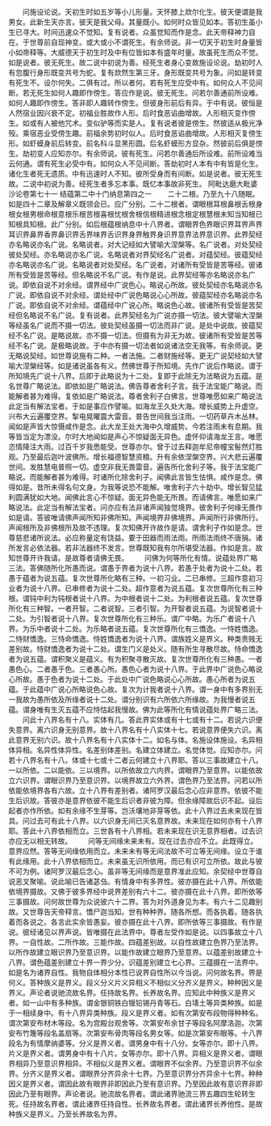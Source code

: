 <!-- { "loadSidebar": true } -->
　　问施设论说。天初生时如五岁等小儿形量。天怀膝上欻尔化生。彼天便谓是我男女。此新生天亦言。彼天是我父母。其量既小。如何时众皆见如本。答初生虽小生已寻大。时间迅速众不觉知。复有说者。众虽觉知而作是念。此天帝释神力自在。于世尊前自现神变。或大或小不谓死生。有余师说。非一切天于初生时身量皆小如帝释等。大威德天于初生时及中有位皆如本有盛年时量。故虽死生而众不觉。如是说者。彼无死生。故二说中初说为善。经死生者身心变故施设论说。劫初时人有忽腹行身形既变共号为蛇。复有欻然生第三牙。身形既变共号为象。问如是转变有死生不。设尔何失。二俱有过。所以者何。若有死生应受中有。如何众人不见间断。若无死生如何人趣即作傍生。答应作是说。彼无死生。问若尔善通前所设难。如何人趣即作傍生。答非即人趣转作傍生。但彼身形前后有异。于中有说。彼恒是人然宿业因兴衰不定。初福业胜故作人形。后时食恶谄曲增故。人形相灭变作傍生。如或有人被他咒术。变似驴等而实是人。复有说者彼是傍生。然彼适从极光净殁。乘宿恶业受傍生趣。前福余势初时似人。后时食恶谄曲增故。人形相灭复傍生形。如虾蟆身前后转变。前名科斗显黑形圆。后名虾蟆形方显杂。然彼前后俱是傍生。劫初变人应知亦尔。有余师说。彼有死生。问若尔善通后所设难。前所设难当云何通。谓有死生必受中有。如何众人不见间断。答劫初时人本有中有皆是化生。诸化生者死无遗质。中有迅速时人不知。彼所受身而有间断。如是说者。彼无死生故。二说中初说为善。经死生者多忘本事。既忆本事故非死生。
阿毗达磨大毗婆沙论卷第七十一
结蕴第二中十门纳息第四之一
　　二十二根。乃至九十八随眠。如是四十二章及解章义既领会已。应广分别。二十二根者。谓眼根耳根鼻根舌根身根女根男根命根意根乐根苦根喜根忧根舍根信根精进根念根定根慧根未知当知根已知根具知根。此广分别。如后根蕴根纳息中十八界者。谓眼界色界眼识界耳界声界耳识界鼻界香界鼻识界舌界味界舌识界身界触界身识界意界法界意识界。此界契经亦名略说亦名广说。名略说者。对大记经如大譬喻大涅槃等。名广说者。对处契经彼处契经。亦名略说亦名广说。名略说者对界契经名广说者。对蕴契经。彼蕴契经亦名略说亦名广说。名略说者对处契经。名广说者。对诸所有受皆是苦等经。彼诸所有受皆是苦等经。但名略说不名广说。有作是说。此界契经等亦名略说亦名广说。即依自说不对余经。谓界经中广说色心。略说心所故。彼处契经亦名略说亦名广说。即依自说不对余经。谓处经中广说色略说心心所故。彼蕴契经亦名略说亦名广说。即依自说不对余经。谓蕴经中广说心所。略说色心故。彼诸所有受皆是苦契经但名略说不名广说。复有说者。此界契经名为广说亦摄一切法。彼大譬喻大涅槃等经虽名广说而不摄一切法。彼处契经虽摄一切法而非广说。是处中说故。彼蕴契经不名广说。是略说故。亦不摄一切法。但摄有为非无为故。彼诸所有受皆是苦等经不名广说。是极略说故。于中亦有摄一切法者如说诸法空无我等。有余师说。更无略说契经。如世尊说施有二种。一者法施。二者财施经等。更无广说契经如大譬喻大涅槃经等。如是诸说虽各有义。然佛世尊于所知境。先作广说后作略说。谓于所知境先广说十八界。后即于此略说为十二处。复即于此除无为法略说为五蕴。是名世尊广略说法。即依如是广略说法。佛告尊者舍利子言。我于法宝能广略说。而能解者甚为难得。复依如是广略说法。尊者舍利子白佛言。世尊唯愿如来广略说法此定当有解法宝者。于如是事应作譬喻。如海龙王久处大海。增长威势上升虚空。兴布大云遍覆空界。掣电晃曜震大雷音。普告世间我当注雨。一切药草卉木丛林。闻如是声皆大惊慑咸作是念。此大龙王处大海中久增威势。今若注雨未有息期。我等皆当定为漂没。尔时大地闻如是声心不惊疑面无异色。虚怀仰请海龙王言。唯愿恣情降注大雨。过百千岁我悉能受。世尊亦尔。曾于过去释迦牟尼帝幢宝髻然灯胜观。乃至最后迦叶波佛所。增长福德智慧资粮。升有余依涅槃空界。兴大悲云遍覆世间。发胜慧电普照一切。虚空非我无畏雷音。遍告所化舍利子等。我于法宝能广略说。而能解者甚为难得。时诸所化除舍利子。闻佛此言皆生怯惧。咸作是念。佛得如是。昔所未得名句文身。为我等说恐不能解。唯舍利子六十劫中。增长智见猛利圆满犹如大地。闻佛此言心不惊疑。面无异色能无所畏。而请佛言。唯愿如来广略说法。此定当有解法宝者。问亦应有法非诸声闻独觉境界。彼舍利子何缘无畏作如是请。答彼唯请佛声闻所知非佛所知。声闻境界非佛境界。声闻所行非佛所行。声闻根所及非佛根所及故不违理。复次知佛开许故作是请。谓舍利子作如是念。世尊慈悲诸所说法。必应称量定有饶益。要于田器而雨法雨。所雨法雨终不唐捐。诸所发言必依法器。若非法器终不发言。世尊既知我有尔所堪受法器。作如是言。故知世尊开许我请。是故尊者请佛无畏。
　　问佛为何等所化有情。说蕴处界广略三法。答佛随所化所愚而说。谓愚于界者为说十八界。若愚于处者为说十二处。若愚于蕴者为说五蕴。复次世尊所化略有三种。一初习业。二已串修。三超作意初习业者为说十八界。已串修者为说十二处。超作意者为说五蕴。复次世尊所化有三种根。谓钝中利为钝根者说十八界。为中根者说十二处。为利根者说五蕴。复次世尊所化有三种智。一者开智。二者说智。三者引智。为开智者说五蕴。为说智者说十二处。为引智者说十八界。复次世尊所化有三种乐。谓广中略。为乐广者说十八界。为乐中者说十二处。为乐略者说五蕴。复次世尊所化有三憍逸。一恃姓憍逸。二恃财憍逸。三恃命憍逸。恃姓憍逸者为说十八界。谓族姓义是界义。种类贵贱无差别故。恃财憍逸者为说十二处。谓生门义是处义。随有所生寻散尽故。恃命憍逸者为说五蕴。谓积聚义是蕴义。有为积聚寻散灭故。复次世尊所化有三种愚。一者愚色心。二者愚于色。三者愚心所。愚色心者为说十八界。于此界中广说色心略说心所故。愚于色者为说十二处。于此处中广说色略说心心所故。愚心所者为说五蕴。于此蕴中广说心所略说色心故。复次为计我者说十八界。谓一身中有多界别无一我故为愚所依及所缘者说十二处。谓分别识有六所依六所缘故。为我慢者说五蕴。谓身唯有生灭五蕴不应恃怙起我慢故。佛为此等所化有情说蕴处界广略三法。
　　问此十八界名有十八。实体有几。答此界实体或有十七或有十二。若说六识便失意界。离六识身无别意界。故十八界名有十八实体十七。若说意界便失六识。离此意界无别六识。故十八界名有十八实体十二。如名与体。名施设体施设。名异相体异相。名异性体异性。名差别体差别。名建立体建立。名觉体觉。应知亦尔。问若十八界名有十八。体或十七或十二者云何建立十八界耶。答以三事故建立十八。一以所依。二以能依。三以境界。以所依故立六内界。谓眼界乃至意界。以能依故立六识界。谓眼识界乃至意识界。以境界故立六外界。谓色界乃至法界。问若以所依能依境界各有六故。立十八界有差别者。诸阿罗汉最后念心应非意界。依彼不能生后识故。答彼亦是意界依彼不能生后识者非彼为障。但余缘障故后识不起。设后起者亦作所依。如有余缘不生芽等。岂沃壤地非芽等依。此十八界过去未来现在皆具。问过去可有此十八界。以六识身无间已灭名意界故。未来现在如何亦有十八界耶。答此十八界依相而立。三世各有十八界相。若未来现在识无意界相者。过去识亦应无以相无转故。
　　问等无间缘未来未有。现在过去亦应不立。此既得立。意界应然。答等无间缘依用而立。未来未有等无间法故不可立等无间缘。设立于谁有此缘用。此十八界依相而立。未来虽无识所依用。而已有识可立所依。故此与彼不可为例。诸阿罗汉最后念心。虽非等无间缘而是意界准此应知。余契经中世尊自说恶叉聚喻。说此喻已告诸苾刍。有情身中有多界性。彼亦摄在此十八界。所依能依境界摄故。又佛于彼多界经中说界差别有六十二。彼亦摄在此十八界。即所依等三事摄故。问何故世尊为众说彼六十二界。答为对外道身见为本。有六十二见趣别故。又世尊告天帝释言。憍尸迦当知。世有种种界。随各所想。而各执着。随各执着而各说之。各言此实余皆愚妄。彼亦摄在此十八界。即所依等三事摄故。有作是说。彼经诸见以界声说。皆唯摄在此法界中。尊者左受作如是说。以四事故立十八界。一自性故。二所作故。三能作故。四蕴差别故。以自性故建立色界乃至法界。以所作故建立眼识界乃至意识界。以能作故建立眼界乃至意界。以蕴差别故建立十八界。谓色蕴差别建立十界一界少分。识蕴差别建立七心界。三蕴摄在一法界中。如是名为诸界自性。我物自体相分本性已说界自性所以今当说。问何故名界。界是何义。答种族义是界义。段义分义片义异相义不相似义分齐义是界义。种种因义是界义。声论者说驰流故名界。任持故名界。长养故名界。应知此中种族义是界义者。如一山中有多种族。谓金银铜铁白镴铅锡丹青等石。白墡土等异类种族。如是于一相续身中。有十八界异类种族。段义是界义者。如有次第安布段物得种种名。谓次第安布材木等段。名为宫殿台观舍等。次第安布余甘子等段名阿摩洛迦。次第安布竹篾等段名盖扇等。次第安布骨肉等段名男女等。如是次第安布眼等。十八界段名为有情摩纳婆等。分义是界义者。谓男身中有十八分。女等亦尔。即十八界。片义是界义者。谓男身中有十八片。女等亦尔。即十八界。异相义是界义者。谓眼界相异乃至意识界相异。不相似义是界义者。谓眼界不似余界。乃至意识界不似余界。分齐义是界义者。谓眼界分齐异余十七界。乃至意识界分齐异余十七界。种种因义是界义者。谓因此故有眼界非即因此乃至有意识界。乃至因此故有意识界非即因此乃至有眼界。声论者说。驰流故名界者。谓此诸界驰流三界五趣四生轮转生死。任持故名界者。谓此诸界任持自性。长养故名界者。谓此诸界长养他性。是故种族义是界义。乃至长养故名为界。
